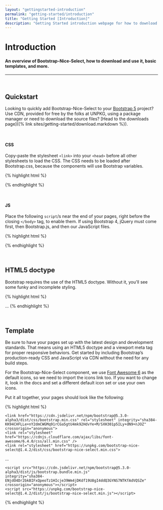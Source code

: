 ```yaml
---
layout: "gettingstarted-introduction"
permalink: "getting-started/introduction"
title: "Getting Started [Introduction]"
description: "Getting Started introduction webpage for how to download and use Bootstrap-Nice-Select and how it can be used to make your Bootstrap webpage better"
---
```


# Introduction

#### An overview of Bootstrap-Nice-Select, how to download and use it, basic templates, and more.

---

&nbsp;

## **Quickstart**

Looking to quickly add Bootstrap-Nice-Select to your [Bootstrap 5](https://getbootstrap.com/) project? Use CDN, provided for free by the folks at UNPKG, using a package manager or need to download the source files? [Head to the downloads page]({% link sites/getting-started/download.markdown %}). 

&nbsp;

#### CSS

Copy-paste the stylesheet `<link>` into your `<head>` before all other stylesheets to load the CSS. The CSS needs to be loaded after Bootstrap.css, because the components will use
Bootstrap variables.

{% highlight html %}
<link rel="stylesheet" href="https://unpkg.com/bootstrap-nice-select@1.4.2/dist/css/bootstrap-nice-select.min.css">
{% endhighlight %}

&nbsp;

#### JS

Place the following `script`/s near the end of your pages, right before the closing `</body>` tag, to enable them. If using Bootstrap 4, jQuery must come first, then Bootstrap.js, and then our JavaScript files.

{% highlight html %}
<script src="https://unpkg.com/bootstrap-nice-select@1.4.2/dist/js/bootstrap-nice-select.min.js"></script>
{% endhighlight %}

&nbsp;

## **HTML5 doctype**

Bootstrap requires the use of the HTML5 doctype. Without it, you'll see some funky and incomplete styling.

{% highlight html %}
<!doctype html>
<html lang="en">
  ...
</html>
{% endhighlight %}

&nbsp;

## **Template**

Be sure to have your pages set up with the latest design and development standards. That means using an HTML5 doctype and a viewport meta tag for proper responsive behaviors. Get started by including Bootstrap’s production-ready CSS and JavaScript via CDN without the need for any build steps.

For the Bootstrap-Nice-Select component, we use [Font Awesome 6](https://fontawesome.com/search) as the default icons, so we need to import the icons link too. If you want to change it, look in the docs and set a different default icon set or use your own icons.

Put it all together, your pages should look like the following:

{% highlight html %}
<!doctype html>
<html lang="en">
  <head>
    <!-- Required meta tags -->
    <meta charset="utf-8">
    <meta name="viewport" content="width=device-width, initial-scale=1, shrink-to-fit=no">
    <title>Hello, Bootstrap-Nice-Select!</title>

    <link href="https://cdn.jsdelivr.net/npm/bootstrap@5.3.0-alpha3/dist/css/bootstrap.min.css" rel="stylesheet" integrity="sha384-KK94CHFLLe+nY2dmCWGMq91rCGa5gtU4mk92HdvYe+M/SXH301p5ILy+dN9+nJOZ" crossorigin="anonymous">
    <link rel="stylesheet" href="https://cdnjs.cloudflare.com/ajax/libs/font-awesome/6.4.0/css/all.min.css" />
    <link rel="stylesheet" href="https://unpkg.com/bootstrap-nice-select@1.4.2/dist/css/bootstrap-nice-select.min.css">
  </head>
  <body>
    <div>
    ...
    </div>

    <script src="https://cdn.jsdelivr.net/npm/bootstrap@5.3.0-alpha3/dist/js/bootstrap.bundle.min.js"
    integrity="sha384-ENjdO4Dr2bkBIFxQpeoTz1HIcje39Wm4jDKdf19U8gI4ddQ3GYNS7NTKfAdVQSZe"
    crossorigin="anonymous"></script>
    <script src="https://unpkg.com/bootstrap-nice-select@1.4.2/dist/js/bootstrap-nice-select.min.js"></script>
  </body>
</html>
{% endhighlight %}

&nbsp;